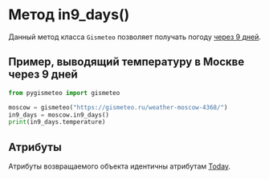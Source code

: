 # Метод in9_days()

Данный метод класса `Gismeteo` позволяет получать погоду [через 9 дней](https://gismeteo.ru/weather-moscow-4368/9-day/).

## Пример, выводящий температуру в Москве через 9 дней

```python
from pygismeteo import gismeteo

moscow = gismeteo("https://gismeteo.ru/weather-moscow-4368/")
in9_days = moscow.in9_days()
print(in9_days.temperature)
```

## Атрибуты

Атрибуты возвращаемого объекта идентичны атрибутам [Today](today.md).
